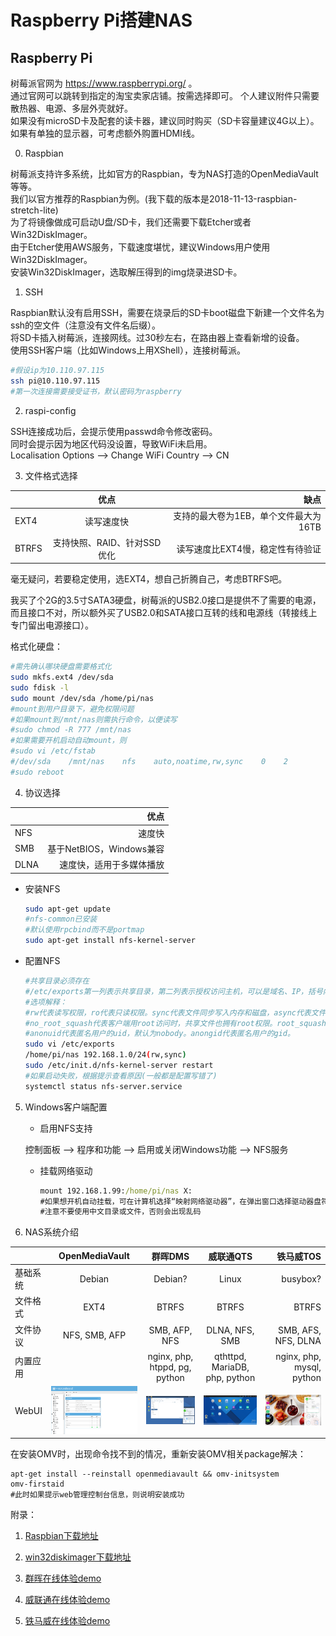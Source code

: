 # Raspberry Pi搭建NAS

## Raspberry Pi

树莓派官网为 https://www.raspberrypi.org/ 。  
通过官网可以跳转到指定的淘宝卖家店铺。按需选择即可。
个人建议附件只需要散热器、电源、多层外壳就好。  
如果没有microSD卡及配套的读卡器，建议同时购买（SD卡容量建议4G以上）。  
如果有单独的显示器，可考虑额外购置HDMI线。

0. Raspbian

树莓派支持许多系统，比如官方的Raspbian，专为NAS打造的OpenMediaVault等等。  
我们以官方推荐的Raspbian为例。(我下载的版本是2018-11-13-raspbian-stretch-lite)  
为了将镜像做成可启动U盘/SD卡，我们还需要下载Etcher或者Win32DiskImager。  
由于Etcher使用AWS服务，下载速度堪忧，建议Windows用户使用Win32DiskImager。  
安装Win32DiskImager，选取解压得到的img烧录进SD卡。

1. SSH

Raspbian默认没有启用SSH，需要在烧录后的SD卡boot磁盘下新建一个文件名为ssh的空文件（注意没有文件名后缀）。  
将SD卡插入树莓派，连接网线。过30秒左右，在路由器上查看新增的设备。  
使用SSH客户端（比如Windows上用XShell），连接树莓派。
```sh
#假设ip为10.110.97.115
ssh pi@10.110.97.115
#第一次连接需要接受证书，默认密码为raspberry
```

2. raspi-config

SSH连接成功后，会提示使用passwd命令修改密码。  
同时会提示因为地区代码没设置，导致WiFi未启用。  
Localisation Options --> Change WiFi Country --> CN


3. 文件格式选择

|     |优点                       |缺点                                 |
|-----|:-------------------------:|------------------------------------:|
|EXT4 |读写速度快                 |支持的最大卷为1EB，单个文件最大为16TB|
|BTRFS|支持快照、RAID、针对SSD优化|读写速度比EXT4慢，稳定性有待验证     |

毫无疑问，若要稳定使用，选EXT4，想自己折腾自己，考虑BTRFS吧。

我买了个2G的3.5寸SATA3硬盘，树莓派的USB2.0接口是提供不了需要的电源，而且接口不对，所以额外买了USB2.0和SATA接口互转的线和电源线（转接线上专门留出电源接口）。

格式化硬盘：

```sh
#需先确认哪块硬盘需要格式化
sudo mkfs.ext4 /dev/sda
sudo fdisk -l
sudo mount /dev/sda /home/pi/nas
#mount到用户目录下，避免权限问题
#如果mount到/mnt/nas则需执行命令，以便读写
#sudo chmod -R 777 /mnt/nas 
#如果需要开机启动自动mount，则
#sudo vi /etc/fstab
#/dev/sda    /mnt/nas    nfs    auto,noatime,rw,sync    0    2
#sudo reboot
```

4. 协议选择

|    |优点                    |
|----|-----------------------:|
|NFS |速度快                  |
|SMB |基于NetBIOS，Windows兼容|
|DLNA|速度快，适用于多媒体播放|


   * 安装NFS

     ```sh
     sudo apt-get update
     #nfs-common已安装
     #默认使用rpcbind而不是portmap
     sudo apt-get install nfs-kernel-server
     ```

   * 配置NFS

     ```sh
     #共享目录必须存在
     #/etc/exports第一列表示共享目录，第二列表示授权访问主机，可以是域名、IP，括号内的是选项
     #选项解释：
     #rw代表读写权限，ro代表只读权限。sync代表文件同步写入内存和磁盘，async代表文件先写入内存，必要时再写入磁盘。
     #no_root_squash代表客户端用root访问时，共享文件也拥有root权限。root_squash代表客户端用root访问时，对分享目录有匿名用户权限。all_squash代表客户端总是只有匿名用户权限。
     #anonuid代表匿名用户的uid，默认为nobody。anongid代表匿名用户的gid。
     sudo vi /etc/exports
     /home/pi/nas 192.168.1.0/24(rw,sync)
     sudo /etc/init.d/nfs-kernel-server restart
     #如果启动失败，根据提示查看原因(一般都是配置写错了)
     systemctl status nfs-server.service
     ```

5. Windows客户端配置

   + 启用NFS支持

    控制面板 --> 程序和功能 --> 启用或关闭Windows功能 --> NFS服务

   + 挂载网络驱动

     ```cmd
     mount 192.168.1.99:/home/pi/nas X:
     #如果想开机自动挂载，可在计算机选择“映射网络驱动器”，在弹出窗口选择驱动器盘符和远程目录。
     #注意不要使用中文目录或文件，否则会出现乱码
     ```

6. NAS系统介绍

|         |OpenMediaVault    |群晖DMS                       |威联通QTS                   |铁马威TOS                |
|--------|:-----------------:|:---------------------------:|:---------------------------:|------------------------:|
|基础系统|Debian             |Debian?                      |Linux                        |busybox?                 |
|文件格式|EXT4               |BTRFS		                   |BTRFS                        |BTRFS                    |
|文件协议|NFS, SMB, AFP      |SMB, AFP, NFS                |DLNA, NFS, SMB               |SMB, AFS, NFS, DLNA      |
|内置应用|                   |nginx, php, htppd, pg, python|qthttpd, MariaDB, php, python|nginx, php, mysql, python|
|WebUI   |![OMV](https://github.com/iMinusMinus/ex/blob/master/images/raspberry%20pi/OMV.PNG?raw=true)|![DMS](https://github.com/iMinusMinus/ex/blob/master/images/raspberry%20pi/DSM.PNG?raw=true)|![QTS](https://github.com/iMinusMinus/ex/blob/master/images/raspberry%20pi/QTS.PNG?raw=true)|![TOS](https://github.com/iMinusMinus/ex/blob/master/images/raspberry%20pi/TOS.PNG?raw=true)|

在安装OMV时，出现命令找不到的情况，重新安装OMV相关package解决：
 
```
apt-get install --reinstall openmediavault && omv-initsystem
omv-firstaid
#此时如果提示web管理控制台信息，则说明安装成功
```

附录：

1. [Raspbian下载地址](https://downloads.raspberrypi.org/raspbian_lite_latest)

2. [win32diskimager下载地址](https://sourceforge.net/projects/win32diskimager/files/latest/download)

3. [群晖在线体验demo](https://demo.synology.cn/zh-cn)

4. [威联通在线体验demo](https://www.qnap.com/zh-cn/live-demo)

5. [铁马威在线体验demo](https://www.terra-master.com/us/live-demo/)
